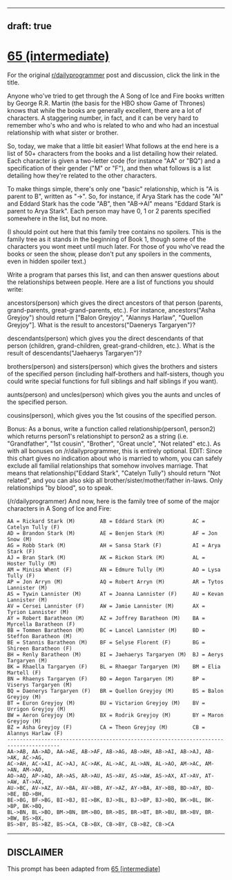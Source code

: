 ---
draft: true
----

# [65 (intermediate)](https://www.reddit.com/r/dailyprogrammer/comments/v3afh/6152012_challenge_65_intermediate/)

For the original [r/dailyprogrammer](https://www.reddit.com/r/dailyprogrammer/) post and discussion, click the link in the title.

Anyone who've tried to get through the A Song of Ice and Fire books written by George R.R. Martin (the basis for the HBO show Game of Thrones) knows that while the books are generally excellent, there are a lot of characters. A staggering number, in fact, and it can be very hard to remember who's who and who is related to who and who had an incestual relationship with what sister or brother.

So, today, we make that a little bit easier! What follows at the end here is a list of 50+ characters from the books and a list detailing how their related. Each character is given a two-letter code (for instance "AA" or "BQ") and a specification of their gender ("M" or "F"), and then what follows is a list detailing how they're related to the other characters. 

To make things simple, there's only one "basic" relationship, which is "A is parent to B", written as "->". So, for instance, if Arya Stark has the code "AI" and Eddard Stark has the code "AB", then "AB->AI" means "Eddard Stark is parent to Arya Stark". Each person may have 0, 1 or 2 parents specified somewhere in the list, but no more.

(I should point out here that this family tree contains no spoilers. This is the family tree as it stands in the beginning of Book 1, though some of the characters you wont meet until much later. For those of you who've read the books or seen the show, please don't put any spoilers in the comments, even in hidden spoiler text.)

Write a program that parses this list, and can then answer questions about the relationships between people. Here are a list of functions you should write:

ancestors(person) which gives the direct ancestors of that person (parents, grand-parents, great-grand-parents, etc.). For instance, ancestors("Asha Greyjoy") should return ["Balon Greyjoy", "Alannys Harlaw", "Quellon Greyjoy"]. What is the result to ancestors("Daenerys Targaryen")?

descendants(person) which gives you the direct descendants of that person (children, grand-children, great-grand-children, etc.). What is the result of descendants("Jaehaerys Targaryen")?

brothers(person) and sisters(person) which gives the brothers and sisters of the specified person (including half-brothers and half-sisters, though you could write special functions for full siblings and half siblings if you want).

aunts(person) and uncles(person) which gives you the aunts and uncles of the specified person.

cousins(person), which gives you the 1st cousins of the specified person.

Bonus: As a bonus, write a function called relationship(person1, person2) which returns person1's relationshipt to person2 as a string (i.e. "Grandfather", "1st cousin", "Brother", "Great uncle", "Not related" etc.). As with all bonuses on /r/dailyprogrammer, this is entirely optional. EDIT: Since this chart gives no indication about who is married to whom, you can safely exclude all familial relationships that somehow involves marriage. That means that relationship("Eddard Stark", "Catelyn Tully") should return "Not related", and you can also skip all brother/sister/mother/father in-laws. Only relationships "by blood", so to speak. 

(/r/dailyprogrammer)
And now, here is the family tree of some of the major characters in A Song of Ice and Fire:


```
AA = Rickard Stark (M)        AB = Eddard Stark (M)         AC = Catelyn Tully (F)        
AD = Brandon Stark (M)        AE = Benjen Stark (M)         AF = Jon Snow (M)             
AG = Robb Stark (M)           AH = Sansa Stark (F)          AI = Arya Stark (F)           
AJ = Bran Stark (M)           AK = Rickon Stark (M)         AL = Hoster Tully (M)         
AM = Minisa Whent (F)         AN = Edmure Tully (M)         AO = Lysa Tully (F)           
AP = Jon Arryn (M)            AQ = Robert Arryn (M)         AR = Tytos Lannister (M)      
AS = Tywin Lannister (M)      AT = Joanna Lannister (F)     AU = Kevan Lannister (M)      
AV = Cersei Lannister (F)     AW = Jamie Lannister (M)      AX = Tyrion Lannister (M)     
AY = Robert Baratheon (M)     AZ = Joffrey Baratheon (M)    BA = Myrcella Baratheon (F)   
BB = Tommen Baratheon (M)     BC = Lancel Lannister (M)     BD = Steffon Baratheon (M)    
BE = Stannis Baratheon (M)    BF = Selyse Florent (F)       BG = Shireen Baratheon (F)    
BH = Renly Baratheon (M)      BI = Jaehaerys Targaryen (M)  BJ = Aerys Targaryen (M)      
BK = Rhaella Targaryen (F)    BL = Rhaegar Targaryen (M)    BM = Elia Martell (F)         
BN = Rhaenys Targaryen (F)    BO = Aegon Targaryen (M)      BP = Viserys Targaryen (M)    
BQ = Daenerys Targaryen (F)   BR = Quellon Greyjoy (M)      BS = Balon Greyjoy (M)        
BT = Euron Greyjoy (M)        BU = Victarion Greyjoy (M)    BV = Urrigon Greyjoy (M)      
BW = Aeron Greyjoy (M)        BX = Rodrik Greyjoy (M)       BY = Maron Greyjoy (M)        
BZ = Asha Greyjoy (F)         CA = Theon Greyjoy (M)        CB = Alannys Harlaw (F)       
---------------------------------------------------------------------------------------
AA->AB, AA->AD, AA->AE, AB->AF, AB->AG, AB->AH, AB->AI, AB->AJ, AB->AK, AC->AG, 
AC->AH, AC->AI, AC->AJ, AC->AK, AL->AC, AL->AN, AL->AO, AM->AC, AM->AN, AM->AO, 
AO->AQ, AP->AQ, AR->AS, AR->AU, AS->AV, AS->AW, AS->AX, AT->AV, AT->AW, AT->AX, 
AU->BC, AV->AZ, AV->BA, AV->BB, AY->AZ, AY->BA, AY->BB, BD->AY, BD->BE, BD->BH, 
BE->BG, BF->BG, BI->BJ, BI->BK, BJ->BL, BJ->BP, BJ->BQ, BK->BL, BK->BP, BK->BQ, 
BL->BN, BL->BO, BM->BN, BM->BO, BR->BS, BR->BT, BR->BU, BR->BV, BR->BW, BS->BX, 
BS->BY, BS->BZ, BS->CA, CB->BX, CB->BY, CB->BZ, CB->CA
```

----
## **DISCLAIMER**
This prompt has been adapted from [65 [intermediate]](https://www.reddit.com/r/dailyprogrammer/comments/v3afh/6152012_challenge_65_intermediate/
)
